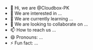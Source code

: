 - 👋 Hi, we are @Cloudbox-PK
- 👀 We are interested in ...
- 🌱 We are currently learning ...
- 💞️ We are looking to collaborate on ...
- 📫 How to reach us ...
- 😄 Pronouns: ...
- ⚡ Fun fact: ...

<!---
Cloudbox-PK/Cloudbox-PK is a ✨ special ✨ repository because its `README.md` (this file) appears on your GitHub profile.
You can click the Preview link to take a look at your changes.
--->

